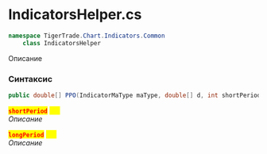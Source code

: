 
# IndicatorsHelper.cs
```csharp
namespace TigerTrade.Chart.Indicators.Common  
    class IndicatorsHelper
```

Описание

### Синтаксис
```csharp
public double[] PPO(IndicatorMaType maType, double[] d, int shortPeriod, int longPeriod)
```

<mark style="color:red;">**`shortPeriod`**</mark> <mark style="color:yellow;">`int`</mark>  
 *Описание*  
  
<mark style="color:red;">**`longPeriod`**</mark> <mark style="color:yellow;">`int`</mark>  
 *Описание*  
  

                    
                    